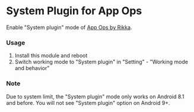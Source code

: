 # System Plugin for App Ops

Enable "System plugin" mode of [App Ops by Rikka](https://play.google.com/store/apps/details?id=rikka.appops).

### Usage

1. Install this module and reboot
2. Switch working mode to "System plugin" in "Setting" - "Working mode and behavior"

### Note

Due to system limit, the "System plugin" mode only works on Android 8.1 and before. You will not see "System plugin" option on Android 9+.